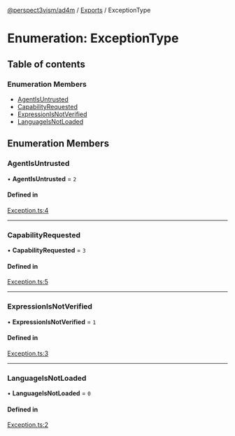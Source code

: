 [@perspect3vism/ad4m](../README.md) / [Exports](../modules.md) / ExceptionType

# Enumeration: ExceptionType

## Table of contents

### Enumeration Members

- [AgentIsUntrusted](ExceptionType.md#agentisuntrusted)
- [CapabilityRequested](ExceptionType.md#capabilityrequested)
- [ExpressionIsNotVerified](ExceptionType.md#expressionisnotverified)
- [LanguageIsNotLoaded](ExceptionType.md#languageisnotloaded)

## Enumeration Members

### AgentIsUntrusted

• **AgentIsUntrusted** = ``2``

#### Defined in

[Exception.ts:4](https://github.com/perspect3vism/ad4m/blob/0f993b76/core/src/Exception.ts#L4)

___

### CapabilityRequested

• **CapabilityRequested** = ``3``

#### Defined in

[Exception.ts:5](https://github.com/perspect3vism/ad4m/blob/0f993b76/core/src/Exception.ts#L5)

___

### ExpressionIsNotVerified

• **ExpressionIsNotVerified** = ``1``

#### Defined in

[Exception.ts:3](https://github.com/perspect3vism/ad4m/blob/0f993b76/core/src/Exception.ts#L3)

___

### LanguageIsNotLoaded

• **LanguageIsNotLoaded** = ``0``

#### Defined in

[Exception.ts:2](https://github.com/perspect3vism/ad4m/blob/0f993b76/core/src/Exception.ts#L2)
